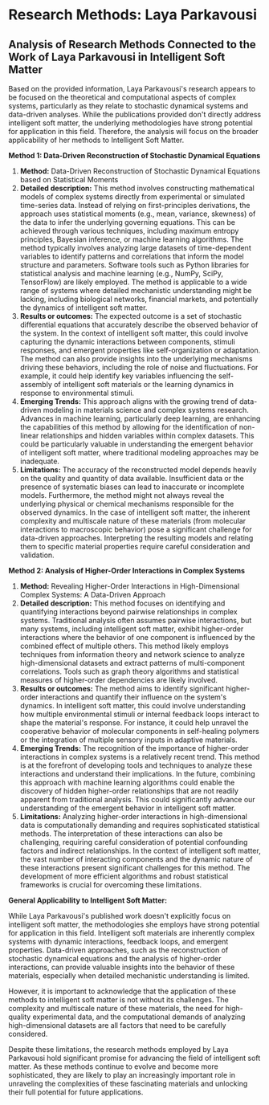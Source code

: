 # Research Methods: Laya Parkavousi

## Analysis of Research Methods Connected to the Work of Laya Parkavousi in Intelligent Soft Matter

Based on the provided information, Laya Parkavousi's research appears to be focused on the theoretical and computational aspects of complex systems, particularly as they relate to stochastic dynamical systems and data-driven analyses. While the publications provided don't directly address intelligent soft matter, the underlying methodologies have strong potential for application in this field.  Therefore, the analysis will focus on the broader applicability of her methods to Intelligent Soft Matter.

**Method 1: Data-Driven Reconstruction of Stochastic Dynamical Equations**

1.  **Method:** Data-Driven Reconstruction of Stochastic Dynamical Equations based on Statistical Moments
2.  **Detailed description:** This method involves constructing mathematical models of complex systems directly from experimental or simulated time-series data. Instead of relying on first-principles derivations, the approach uses statistical moments (e.g., mean, variance, skewness) of the data to infer the underlying governing equations. This can be achieved through various techniques, including maximum entropy principles, Bayesian inference, or machine learning algorithms. The method typically involves analyzing large datasets of time-dependent variables to identify patterns and correlations that inform the model structure and parameters. Software tools such as Python libraries for statistical analysis and machine learning (e.g., NumPy, SciPy, TensorFlow) are likely employed. The method is applicable to a wide range of systems where detailed mechanistic understanding might be lacking, including biological networks, financial markets, and potentially the dynamics of intelligent soft matter.
3.  **Results or outcomes:** The expected outcome is a set of stochastic differential equations that accurately describe the observed behavior of the system. In the context of intelligent soft matter, this could involve capturing the dynamic interactions between components, stimuli responses, and emergent properties like self-organization or adaptation. The method can also provide insights into the underlying mechanisms driving these behaviors, including the role of noise and fluctuations. For example, it could help identify key variables influencing the self-assembly of intelligent soft materials or the learning dynamics in response to environmental stimuli.
4.  **Emerging Trends:** This approach aligns with the growing trend of data-driven modeling in materials science and complex systems research. Advances in machine learning, particularly deep learning, are enhancing the capabilities of this method by allowing for the identification of non-linear relationships and hidden variables within complex datasets. This could be particularly valuable in understanding the emergent behavior of intelligent soft matter, where traditional modeling approaches may be inadequate.
5.  **Limitations:** The accuracy of the reconstructed model depends heavily on the quality and quantity of data available. Insufficient data or the presence of systematic biases can lead to inaccurate or incomplete models. Furthermore, the method might not always reveal the underlying physical or chemical mechanisms responsible for the observed dynamics. In the case of intelligent soft matter, the inherent complexity and multiscale nature of these materials (from molecular interactions to macroscopic behavior) pose a significant challenge for data-driven approaches.  Interpreting the resulting models and relating them to specific material properties require careful consideration and validation.

**Method 2: Analysis of Higher-Order Interactions in Complex Systems**

1.  **Method:** Revealing Higher-Order Interactions in High-Dimensional Complex Systems: A Data-Driven Approach
2.  **Detailed description:** This method focuses on identifying and quantifying interactions beyond pairwise relationships in complex systems. Traditional analysis often assumes pairwise interactions, but many systems, including intelligent soft matter, exhibit higher-order interactions where the behavior of one component is influenced by the combined effect of multiple others. This method likely employs techniques from information theory and network science to analyze high-dimensional datasets and extract patterns of multi-component correlations.  Tools such as graph theory algorithms and statistical measures of higher-order dependencies are likely involved.
3.  **Results or outcomes:** The method aims to identify significant higher-order interactions and quantify their influence on the system's dynamics. In intelligent soft matter, this could involve understanding how multiple environmental stimuli or internal feedback loops interact to shape the material's response. For instance, it could help unravel the cooperative behavior of molecular components in self-healing polymers or the integration of multiple sensory inputs in adaptive materials.
4.  **Emerging Trends:** The recognition of the importance of higher-order interactions in complex systems is a relatively recent trend. This method is at the forefront of developing tools and techniques to analyze these interactions and understand their implications.  In the future, combining this approach with machine learning algorithms could enable the discovery of hidden higher-order relationships that are not readily apparent from traditional analysis. This could significantly advance our understanding of the emergent behavior in intelligent soft matter.
5.  **Limitations:** Analyzing higher-order interactions in high-dimensional data is computationally demanding and requires sophisticated statistical methods. The interpretation of these interactions can also be challenging, requiring careful consideration of potential confounding factors and indirect relationships. In the context of intelligent soft matter, the vast number of interacting components and the dynamic nature of these interactions present significant challenges for this method.  The development of more efficient algorithms and robust statistical frameworks is crucial for overcoming these limitations.

**General Applicability to Intelligent Soft Matter:**

While Laya Parkavousi's published work doesn't explicitly focus on intelligent soft matter, the methodologies she employs have strong potential for application in this field. Intelligent soft materials are inherently complex systems with dynamic interactions, feedback loops, and emergent properties. Data-driven approaches, such as the reconstruction of stochastic dynamical equations and the analysis of higher-order interactions, can provide valuable insights into the behavior of these materials, especially when detailed mechanistic understanding is limited.

However, it is important to acknowledge that the application of these methods to intelligent soft matter is not without its challenges. The complexity and multiscale nature of these materials, the need for high-quality experimental data, and the computational demands of analyzing high-dimensional datasets are all factors that need to be carefully considered. 

Despite these limitations, the research methods employed by Laya Parkavousi hold significant promise for advancing the field of intelligent soft matter. As these methods continue to evolve and become more sophisticated, they are likely to play an increasingly important role in unraveling the complexities of these fascinating materials and unlocking their full potential for future applications. 
